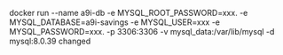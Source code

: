 docker run --name a9i-db -e MYSQL_ROOT_PASSWORD=xxx. -e MYSQL_DATABASE=a9i-savings -e MYSQL_USER=xxx -e MYSQL_PASSWORD=xxx. -p 3306:3306 -v mysql_data:/var/lib/mysql -d mysql:8.0.39
changed
